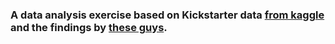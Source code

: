 ### A data analysis exercise based on Kickstarter data [from kaggle](https://www.kaggle.com/kemical/kickstarter-projects) and the findings by [these guys](http://saumyaray.me/files/Kickstarter%20Data%20Analysis.pdf).
